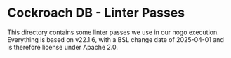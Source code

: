 # Cockroach DB - Linter Passes

This directory contains some linter passes we use in our nogo execution.
Everything is based on v22.1.6, with a BSL change date of 2025-04-01
and is therefore license under Apache 2.0.
